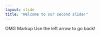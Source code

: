 ```yaml
---
layout: slide
title: "Welcome to our second slide!"
---
```

OMG Markup
Use the left arrow to go back!
